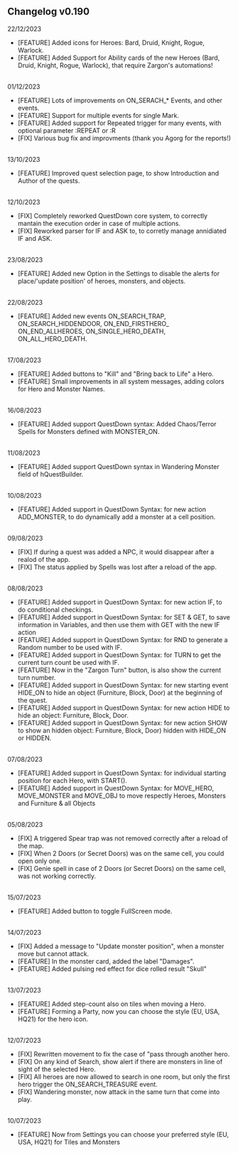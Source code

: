 <h2>Changelog v0.190</h2>22/12/2023<br>
<ul class="news">
    <li>[FEATURE] Added icons for Heroes: Bard, Druid, Knight, Rogue, Warlock.</li>
    <li>[FEATURE] Added Support for Ability cards of the new Heroes (Bard, Druid, Knight, Rogue, Warlock), that require
        Zargon's automations!
    </li>
</ul><br>01/12/2023<br>
<ul class="news">
    <li>[FEATURE] Lots of improvements on ON_SERACH_* Events, and other events.</li>
    <li>[FEATURE] Support for multiple events for single Mark.</li>
    <li>[FEATURE] Added support for Repeated trigger for many events, with optional parameter :REPEAT or :R</li>
    <li>[FIX] Various bug fix and improvments (thank you Agorg for the reports!)</li>
</ul><br>13/10/2023<br>
<ul class="news">
    <li>[FEATURE] Improved quest selection page, to show Introduction and Author of the quests.</li>
</ul><br>12/10/2023<br>
<ul class="news">
    <li>[FIX] Completely reworked QuestDown core system, to correctly mantain the execution order in case of multiple
        actions.
    </li>
    <li>[FIX] Reworked parser for IF and ASK to, to corretly manage annidiated IF and ASK.</li>
</ul><br>23/08/2023<br>
<ul class="news">
    <li>[FEATURE] Added new Option in the Settings to disable the alerts for place/'update position' of heroes,
        monsters, and objects.
    </li>
</ul><br>22/08/2023<br>
<ul class="news">
    <li>[FEATURE] Added new events ON_SEARCH_TRAP, ON_SEARCH_HIDDENDOOR, ON_END_FIRSTHERO_ ON_END_ALLHEROES,
        ON_SINGLE_HERO_DEATH, ON_ALL_HERO_DEATH.
    </li>
</ul><br>17/08/2023<br>
<ul class="news">
    <li>[FEATURE] Added buttons to "Kill" and "Bring back to Life" a Hero.</li>
    <li>[FEATURE] Small improvements in all system messages, adding colors for Hero and Monster Names.</li>
</ul><br>16/08/2023<br>
<ul class="news">
    <li>[FEATURE] Added support QuestDown syntax: Added Chaos/Terror Spells for Monsters defined with MONSTER_ON.</li>
</ul><br>11/08/2023<br>
<ul class="news">
    <li>[FEATURE] Added support QuestDown syntax in Wandering Monster field of hQuestBuilder.</li>
</ul><br>10/08/2023<br>
<ul class="news">
    <li>[FEATURE] Added support in QuestDown Syntax: for new action ADD_MONSTER, to do dynamically add a monster at a
        cell position.
    </li>
</ul><br>09/08/2023<br>
<ul class="news">
    <li>[FIX] If during a quest was added a NPC, it would disappear after a realod of the app.</li>
    <li>[FIX] The status applied by Spells was lost after a reload of the app.</li>
</ul><br>08/08/2023<br>
<ul class="news">
    <li>[FEATURE] Added support in QuestDown Syntax: for new action IF, to do conditional checkings.</li>
    <li>[FEATURE] Added support in QuestDown Syntax: for SET &amp; GET, to save information in Variables, and then use
        them with GET with the new IF action
    </li>
    <li>[FEATURE] Added support in QuestDown Syntax: for RND to generate a Random number to be used with IF.</li>
    <li>[FEATURE] Added support in QuestDown Syntax: for TURN to get the current turn count be used with IF.</li>
    <li>[FEATURE] Now in the "Zargon Turn" button, is also show the current turn number.</li>
    <li>[FEATURE] Added support in QuestDown Syntax: for new starting event HIDE_ON to hide an object (Furniture, Block,
        Door) at the beginning of the quest.
    </li>
    <li>[FEATURE] Added support in QuestDown Syntax: for new action HIDE to hide an object: Furniture, Block, Door.</li>
    <li>[FEATURE] Added support in QuestDown Syntax: for new action SHOW to show an hidden object: Furniture, Block,
        Door) hidden with HIDE_ON or HIDDEN.
    </li>
</ul><br>07/08/2023<br>
<ul class="news">
    <li>[FEATURE] Added support in QuestDown Syntax: for individual starting position for each Hero, with START().</li>
    <li>[FEATURE] Added support in QuestDown Syntax: for MOVE_HERO, MOVE_MONSTER and MOVE_OBJ to move respectly Heroes,
        Monsters and Furniture &amp; all Objects
    </li>
</ul><br>05/08/2023<br>
<ul class="news">
    <li>[FIX] A triggered Spear trap was not removed correctly after a reload of the map.</li>
    <li>[FIX] When 2 Doors (or Secret Doors) was on the same cell, you could open only one.</li>
    <li>[FIX] Genie spell in case of 2 Doors (or Secret Doors) on the same cell, was not working correctly.</li>
</ul><br>15/07/2023<br>
<ul class="news">
    <li>[FEATURE] Added button to toggle FullScreen mode.</li>
</ul><br>14/07/2023<br>
<ul class="news">
    <li>[FIX] Added a message to "Update monster position", when a monster move but cannot attack.</li>
    <li>[FEATURE] In the monster card, added the label "Damages".</li>
    <li>[FEATURE] Added pulsing red effect for dice rolled result "Skull"</li>
</ul><br>13/07/2023<br>
<ul class="news">
    <li>[FEATURE] Added step-count also on tiles when moving a Hero.</li>
    <li>[FEATURE] Forming a Party, now you can choose the style (EU, USA, HQ21) for the hero icon.</li>
</ul><br>12/07/2023<br>
<ul class="news">
    <li>[FIX] Rewritten movement to fix the case of "pass through another hero.</li>
    <li>[FIX] On any kind of Search, show alert if there are monsters in line of sight of the selected Hero.</li>
    <li>[FIX] All heroes are now allowed to search in one room, but only the first hero trigger the ON_SEARCH_TREASURE
        event.
    </li>
    <li>[FIX] Wandering monster, now attack in the same turn that come into play.</li>
</ul><br>10/07/2023<br>
<ul class="news">
    <li>[FEATURE] Now from Settings you can choose your preferred style (EU, USA, HQ21) for Tiles and Monsters</li>
</ul><br>
